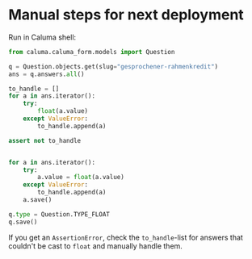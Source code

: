 # Manual steps for next deployment

Run in Caluma shell:

```python
from caluma.caluma_form.models import Question

q = Question.objects.get(slug="gesprochener-rahmenkredit")
ans = q.answers.all()

to_handle = []
for a in ans.iterator():
    try:
        float(a.value)
    except ValueError:
        to_handle.append(a)

assert not to_handle


for a in ans.iterator():
    try:
        a.value = float(a.value)
    except ValueError:
        to_handle.append(a)
    a.save()

q.type = Question.TYPE_FLOAT
q.save()
```

If you get an `AssertionError`, check the `to_handle`-list for answers that couldn't be
cast to `float` and manually handle them.
